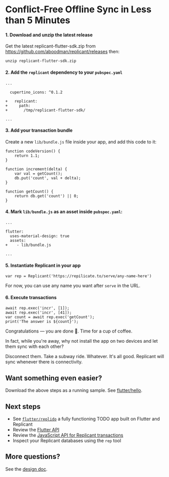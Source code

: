 # Conflict-Free Offline Sync in Less than 5 Minutes

#### 1. Download and unzip the latest release

Get the latest replicant-flutter-sdk.zip from https://github.com/aboodman/replicant/releases then:

```
unzip replicant-flutter-sdk.zip
```

#### 2. Add the `replicant` dependency to your `pubspec.yaml`

```
...

  cupertino_icons: ^0.1.2

+   replicant:
+     path:
+       /tmp/replicant-flutter-sdk/

...
```

#### 3. Add your transaction bundle

Create a new `lib/bundle.js` file inside your app, and add this code to it:

```
function codeVersion() {
    return 1.1;
}

function increment(delta) {
    var val = getCount();
    db.put('count', val + delta);
}

function getCount() {
    return db.get('count') || 0;
}
```

#### 4. Mark `lib/bundle.js` as an asset inside `pubspec.yaml`:

```
...

flutter:
  uses-material-design: true
  assets:
+    - lib/bundle.js

...
```

#### 5. Instantiate Replicant in your app

```
var rep = Replicant('https://repilicate.to/serve/any-name-here')
```

For now, you can use any name you want after `serve` in the URL.

#### 6. Execute transactions

```
await rep.exec('incr', [1]);
await rep.exec('incr', [41]);
var count = await rep.exec('getCount');
print('The answer is ${count}');
```

Congratulations — you are done 🎉. Time for a cup of coffee.

In fact, while you're away, why not install the app on two devices and let them sync with each other?

Disconnect them. Take a subway ride. Whatever. It's all good. Replicant will sync whenever there is connectivity.

## Want something even easier?

Download the above steps as a running sample. See [flutter/hello](../samples/flutter/hello).

## Next steps

- See [`flutter/replido`](../samples/flutter/replido) a fully functioning TODO app built on Flutter and Replicant
- Review the [Flutter API](https://replicate.to/doc/flutter/)
- Review the [JavaScript API for Replicant transactions](transaction-api.md)
- Inspect your Replicant databases using the `rep` tool

## More questions?

See the [design doc](../README.md).
